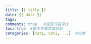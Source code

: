 ```yaml
---
title: {{ title }}
date: {{ date }}
tags:
comments: true   #是否开启评论
toc: true  #是否生成文章目录
categories: [cat1, cat2, ...]  #分类
---
```

